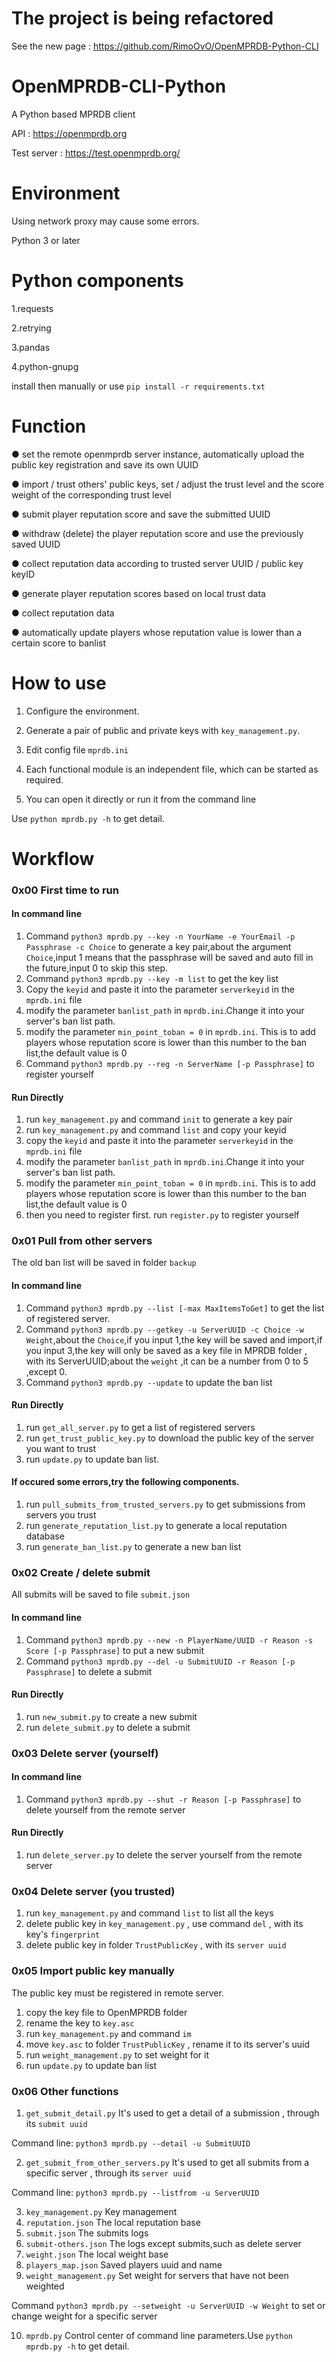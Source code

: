# The project is being refactored

See the new page : https://github.com/RimoOvO/OpenMPRDB-Python-CLI

# OpenMPRDB-CLI-Python

A Python based MPRDB client

API : https://openmprdb.org

Test server : https://test.openmprdb.org/


# Environment

Using network proxy may cause some errors.

Python 3 or later


# Python components

1.requests

2.retrying

3.pandas

4.python-gnupg

install then manually or use `pip install -r requirements.txt`

# Function

● set the remote openmprdb server instance, automatically upload the public key registration and save its own UUID

● import / trust others' public keys, set / adjust the trust level and the score weight of the corresponding trust level

● submit player reputation score and save the submitted UUID

● withdraw (delete) the player reputation score and use the previously saved UUID

● collect reputation data according to trusted server UUID / public key keyID

● generate player reputation scores based on local trust data

● collect reputation data

● automatically update players whose reputation value is lower than a certain score to banlist

# How to use

1. Configure the environment.

2. Generate a pair of public and private keys with `key_management.py`.

3. Edit config file `mprdb.ini`

4. Each functional module is an independent file, which can be started as required.

5. You can open it directly or run it from the command line

Use `python mprdb.py -h` to get detail.

# Workflow
### 0x00 First time to run

#### In command line
1. Command `python3 mprdb.py --key -n YourName -e YourEmail -p Passphrase -c Choice` to generate a key pair,about the argument `Choice`,input 1 means that the passphrase will be saved and auto fill in the future,input 0 to skip this step.
2. Command `python3 mprdb.py --key -m list` to get the key list
3. Copy the `keyid` and paste it into the parameter `serverkeyid` in the `mprdb.ini` file
4. modify the parameter `banlist_path` in `mprdb.ini`.Change it into your server's ban list path.
5. modify the parameter `min_point_toban = 0` in `mprdb.ini`. This is to add players whose reputation score is lower than this number to the ban list,the default value is 0
6. Command `python3 mprdb.py --reg -n ServerName [-p Passphrase]` to register yourself

#### Run Directly
1. run `key_management.py` and command `init` to generate a key pair
2. run `key_management.py` and command `list` and copy your keyid
3. copy the `keyid` and paste it into the parameter `serverkeyid` in the `mprdb.ini` file
4. modify the parameter `banlist_path` in `mprdb.ini`.Change it into your server's ban list path.
5. modify the parameter `min_point_toban = 0` in `mprdb.ini`. This is to add players whose reputation score is lower than this number to the ban list,the default value is 0
6. then you need to register first. run `register.py` to register yourself

### 0x01 Pull from other servers
The old ban list will be saved in folder `backup`

#### In command line
1. Command `python3 mprdb.py --list [-max MaxItemsToGet]` to get the list of registered server.
2. Command `python3 mprdb.py --getkey -u ServerUUID -c Choice -w Weight`,about the `Choice`,if you input 1,the key will be saved and import,if you input 3,the key will only be saved as a key file in MPRDB folder , with its ServerUUID;about the `weight` ,it can be a number from 0 to 5 ,except 0.
3. Command `python3 mprdb.py --update` to update the ban list


#### Run Directly
1. run `get_all_server.py` to get a list of registered servers 
2. run `get_trust_public_key.py` to download the public key of the server you want to trust
3. run `update.py` to update ban list.

#### If occured some errors,try the following components.
1. run `pull_submits_from_trusted_servers.py` to get submissions from servers you trust
2. run `generate_reputation_list.py` to generate a local reputation database
3. run `generate_ban_list.py` to generate a new ban list

### 0x02 Create / delete submit
All submits will be saved to file `submit.json`

#### In command line
1. Command `python3 mprdb.py --new -n PlayerName/UUID -r Reason -s Score [-p Passphrase]` to put a new submit
2. Command `python3 mprdb.py --del -u SubmitUUID -r Reason [-p Passphrase]` to delete a submit

#### Run Directly
1. run `new_submit.py` to create a new submit
2. run `delete_submit.py` to delete a submit

### 0x03 Delete server (yourself)

#### In command line
1. Command `python3 mprdb.py --shut -r Reason [-p Passphrase]` to delete yourself from the remote server

#### Run Directly
1. run `delete_server.py` to delete the server yourself from the remote server

### 0x04 Delete server (you trusted)
1. run `key_management.py` and command `list` to list all the keys
2. delete public key in `key_management.py` , use command `del` , with its key's `fingerprint`
3. delete public key in folder `TrustPublicKey` , with its `server uuid`

### 0x05 Import public key manually
The public key must be registered in remote server.

1. copy the key file to OpenMPRDB folder
2. rename the key to `key.asc`
3. run `key_management.py` and command `im`
4. move `key.asc` to folder `TrustPublicKey` , rename it to its server's uuid
5. run `weight_management.py` to set weight for it
6. run `update.py` to update ban list

### 0x06 Other functions
1. `get_submit_detail.py` It's used to get a detail of a submission , through its `submit uuid`

Command line: `python3 mprdb.py --detail -u SubmitUUID`

2. `get_submit_from_other_servers.py` It's used to get all submits from a specific server ,  through its `server uuid`

Command line: `python3 mprdb.py --listfrom -u ServerUUID`

3. `key_management.py` Key management
4. `reputation.json` The local reputation base
5. `submit.json` The submits logs
6. `submit-others.json` The logs except submits,such as delete server
7. `weight.json` The local weight base
8. `players_map.json` Saved players uuid and name
9. `weight_management.py` Set weight for servers that have not been weighted

Command `python3 mprdb.py --setweight -u ServerUUID -w Weight` to set or change weight for a specific server

10. `mprdb.py` Control center of command line parameters.Use `python mprdb.py -h` to get detail.
